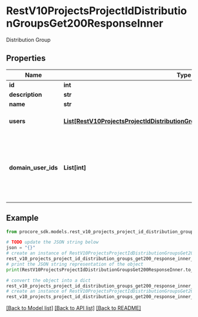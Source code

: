 # RestV10ProjectsProjectIdDistributionGroupsGet200ResponseInner

Distribution Group

## Properties

Name | Type | Description | Notes
------------ | ------------- | ------------- | -------------
**id** | **int** |  | [optional] 
**description** | **str** |  | [optional] 
**name** | **str** |  | [optional] 
**users** | [**List[RestV10ProjectsProjectIdDistributionGroupsGet200ResponseInnerUsersInner]**](RestV10ProjectsProjectIdDistributionGroupsGet200ResponseInnerUsersInner.md) | Only included if the &#39;extended&#39; view is supported | [optional] 
**domain_user_ids** | **List[int]** | List of user IDs that have permissions to view specified domain. Only included if the &#39;extended&#39; view is supported and &#39;with_domain_users&#39; param is sent. | [optional] 

## Example

```python
from procore_sdk.models.rest_v10_projects_project_id_distribution_groups_get200_response_inner import RestV10ProjectsProjectIdDistributionGroupsGet200ResponseInner

# TODO update the JSON string below
json = "{}"
# create an instance of RestV10ProjectsProjectIdDistributionGroupsGet200ResponseInner from a JSON string
rest_v10_projects_project_id_distribution_groups_get200_response_inner_instance = RestV10ProjectsProjectIdDistributionGroupsGet200ResponseInner.from_json(json)
# print the JSON string representation of the object
print(RestV10ProjectsProjectIdDistributionGroupsGet200ResponseInner.to_json())

# convert the object into a dict
rest_v10_projects_project_id_distribution_groups_get200_response_inner_dict = rest_v10_projects_project_id_distribution_groups_get200_response_inner_instance.to_dict()
# create an instance of RestV10ProjectsProjectIdDistributionGroupsGet200ResponseInner from a dict
rest_v10_projects_project_id_distribution_groups_get200_response_inner_from_dict = RestV10ProjectsProjectIdDistributionGroupsGet200ResponseInner.from_dict(rest_v10_projects_project_id_distribution_groups_get200_response_inner_dict)
```
[[Back to Model list]](../README.md#documentation-for-models) [[Back to API list]](../README.md#documentation-for-api-endpoints) [[Back to README]](../README.md)


